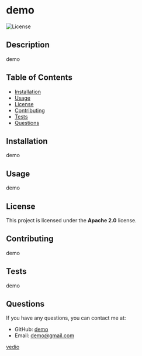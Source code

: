 # demo

![License](https://img.shields.io/badge/License-Apache%202.0-blue.svg)

## Description
demo

## Table of Contents
- [Installation](#installation)
- [Usage](#usage)
- [License](#license)
- [Contributing](#contributing)
- [Tests](#tests)
- [Questions](#questions)

## Installation
demo

## Usage
demo

## License
This project is licensed under the **Apache 2.0** license.

## Contributing
demo

## Tests
demo

## Questions
If you have any questions, you can contact me at:

- GitHub: [demo](https://github.com/demo)
- Email: demo@gmail.com


[vedio](https://app.screencastify.com/v2/watch/WB8R6AUsnnbm9N8tZQyd)